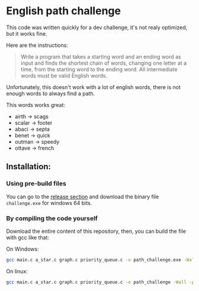 # English path challenge

This code was written quickly for a dev challenge, it's not realy optimized, but it works fine.

Here are the instructions:  
> Write a program that takes a starting word and an ending word as input and finds the shortest chain of words, changing one letter at a time, from the starting word to the ending word. All intermediate words must be valid English words.

Unfortunately, this doesn't work with a lot of english words, there is not enough words to always find a path.

This words works great:
- airth -> scags
- scalar -> footer
- abaci -> septa
- benet -> quick
- outman -> speedy
- ottave -> french

## Installation:

### Using pre-build files

You can go to the [release section](https://github.com/mactul/english_path_challenge/releases) and download the binary file `challenge.exe` for windows 64 bits.

### By compiling the code yourself

Download the entire content of this repository, then, you can build the file with gcc like that:

On Windows:
```bash
gcc main.c a_star.c graph.c priority_queue.c -o path_challenge.exe -Wall -pedantic
```

On linux:
```bash
gcc main.c a_star.c graph.c priority_queue.c -o path_challenge -Wall -pedantic
```